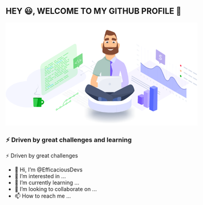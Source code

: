 ## HEY 😃, WELCOME TO MY GITHUB PROFILE 👋


![github](https://github.com/AkshayK25/AkshayK25/blob/master/hero.gif)

###  ⚡ Driven by great challenges and learning

⚡ Driven by great challenges


- 👋 Hi, I’m @EfficaciousDevs
- 👀 I’m interested in ...
- 🌱 I’m currently learning ...
- 💞️ I’m looking to collaborate on ...
- 📫 How to reach me ...

<!---
EfficaciousDevs/EfficaciousDevs is a ✨ special ✨ repository because its `README.md` (this file) appears on your GitHub profile.
You can click the Preview link to take a look at your changes.
--->
